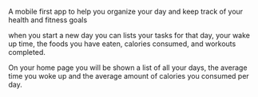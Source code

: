 A mobile first app to help you organize your day and keep track of your health and fitness goals

when you start a new day you can lists your tasks for that day, your wake up time, the foods you have eaten, calories consumed, and workouts completed.

On your home page you will be shown a list of all your days, the average time you woke up and the average amount of calories you consumed per day.
